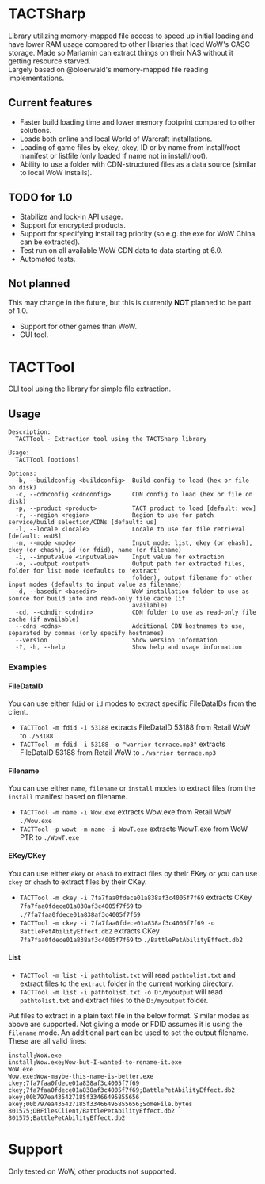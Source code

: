 # TACTSharp
Library utilizing memory-mapped file access to speed up initial loading and have lower RAM usage compared to other libraries that load WoW's CASC storage. Made so Marlamin can extract things on their NAS without it getting resource starved.  
Largely based on @bloerwald's memory-mapped file reading implementations.

## Current features
- Faster build loading time and lower memory footprint compared to other solutions.
- Loads both online and local World of Warcraft installations.
- Loading of game files by ekey, ckey, ID or by name from install/root manifest or listfile (only loaded if name not in install/root).
- Ability to use a folder with CDN-structured files as a data source (similar to local WoW installs).

## TODO for 1.0
- Stabilize and lock-in API usage.
- Support for encrypted products.
- Support for specifying install tag priority (so e.g. the exe for WoW China can be extracted).
- Test run on all available WoW CDN data to data starting at 6.0.
- Automated tests.

## Not planned
This may change in the future, but this is currently **NOT** planned to be part of 1.0.
- Support for other games than WoW.
- GUI tool.

# TACTTool
CLI tool using the library for simple file extraction. 

## Usage
```
Description:
  TACTTool - Extraction tool using the TACTSharp library

Usage:
  TACTTool [options]

Options:
  -b, --buildconfig <buildconfig>  Build config to load (hex or file on disk)
  -c, --cdnconfig <cdnconfig>      CDN config to load (hex or file on disk)
  -p, --product <product>          TACT product to load [default: wow]
  -r, --region <region>            Region to use for patch service/build selection/CDNs [default: us]
  -l, --locale <locale>            Locale to use for file retrieval [default: enUS]
  -m, --mode <mode>                Input mode: list, ekey (or ehash), ckey (or chash), id (or fdid), name (or filename)
  -i, --inputvalue <inputvalue>    Input value for extraction
  -o, --output <output>            Output path for extracted files, folder for list mode (defaults to 'extract'
                                   folder), output filename for other input modes (defaults to input value as filename)
  -d, --basedir <basedir>          WoW installation folder to use as source for build info and read-only file cache (if
                                   available)
  -cd, --cdndir <cdndir>           CDN folder to use as read-only file cache (if available)
  --cdns <cdns>                    Additional CDN hostnames to use, separated by commas (only specify hostnames)
  --version                        Show version information
  -?, -h, --help                   Show help and usage information
```

### Examples
#### FileDataID
You can use either `fdid` or `id` modes to extract specific FileDataIDs from the client.
- `TACTTool -m fdid -i 53188` extracts FileDataID 53188 from Retail WoW to `./53188`
- `TACTTool -m fdid -i 53188 -o "warrior terrace.mp3"` extracts FileDataID 53188 from Retail WoW to `./warrior terrace.mp3`

#### Filename
You can use either `name`, `filename` or `install` modes to extract files from the `install` manifest based on filename. 
- `TACTTool -m name -i Wow.exe` extracts Wow.exe from Retail WoW `./Wow.exe `
- `TACTTool -p wowt -m name -i WowT.exe` extracts WowT.exe from WoW PTR to `./WowT.exe `

#### EKey/CKey
You can use either `ekey` or `ehash` to extract files by their EKey or you can use `ckey` or `chash` to extract files by their CKey.
- `TACTTool -m ckey -i 7fa7faa0fdece01a838af3c4005f7f69` extracts CKey `7fa7faa0fdece01a838af3c4005f7f69` to `./7fa7faa0fdece01a838af3c4005f7f69`
- `TACTTool -m ckey -i 7fa7faa0fdece01a838af3c4005f7f69 -o BattlePetAbilityEffect.db2` extracts CKey `7fa7faa0fdece01a838af3c4005f7f69` to `./BattlePetAbilityEffect.db2`

#### List
- `TACTTool -m list -i pathtolist.txt` will read `pathtolist.txt` and extract files to the `extract` folder in the current working directory.
- `TACTTool -m list -i pathtolist.txt -o D:/myoutput` will read `pathtolist.txt` and extract files to the `D:/myoutput` folder.

Put files to extract in a plain text file in the below format. Similar modes as above are supported. Not giving a mode or FDID assumes it is using the `filename` mode. An additional part can be used to set the output filename.  
These are all valid lines:
```
install;WoW.exe
install;Wow.exe;Wow-but-I-wanted-to-rename-it.exe
WoW.exe
Wow.exe;Wow-maybe-this-name-is-better.exe
ckey;7fa7faa0fdece01a838af3c4005f7f69
ckey;7fa7faa0fdece01a838af3c4005f7f69;BattlePetAbilityEffect.db2
ekey;00b797ea435427185f33466495855656
ekey;00b797ea435427185f33466495855656;SomeFile.bytes
801575;DBFilesClient/BattlePetAbilityEffect.db2
801575;BattlePetAbilityEffect.db2
```

# Support
Only tested on WoW, other products not supported.
